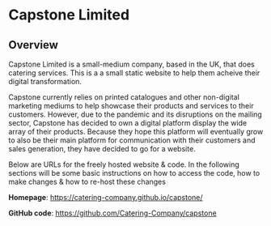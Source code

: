# Capstone Limited

## Overview
Capstone Limited is a small-medium company, based in the UK, that does catering services. This is a a small static website to help them acheive their digital transformation.

Capstone currently relies on printed catalogues and other non-digital marketing mediums to help showcase their products and services to their customers. However, due to the pandemic and its disruptions on the mailing sector, Capstone has decided to own a digital platform display the wide array of their products. Because they hope this platform will
eventually grow to also be their main platform for communication with their customers and sales generation, they have decided to go for a website.

Below are URLs for the freely hosted website & code. In the following sections will be some basic instructions on how to access the code, how to make changes & how to re-host these changes


**Homepage**: https://catering-company.github.io/capstone/

**GitHub code**: https://github.com/Catering-Company/capstone
